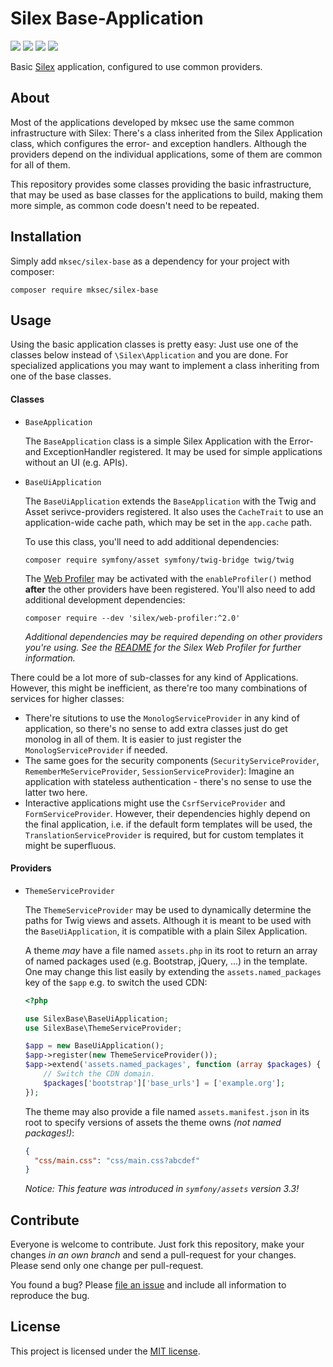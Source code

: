 # Silex Base-Application

[![](https://img.shields.io/travis/mksec/silex-base/master.svg?style=flat-square)](https://travis-ci.org/mksec/silex-base)
[![](https://img.shields.io/codecov/c/github/mksec/silex-base.svg?style=flat-square)](https://codecov.io/github/mksec/silex-base?branch=master)
[![](https://img.shields.io/github/issues-raw/mksec/silex-base.svg?style=flat-square)](https://github.com/mksec/silex-base/issues)
[![](http://img.shields.io/badge/license-MIT-blue.svg?style=flat-square)](LICENSE)

Basic [Silex](http://silex.sensiolabs.org/) application, configured to use
common providers.


## About

Most of the applications developed by mksec use the same common infrastructure
with Silex: There's a class inherited from the Silex Application class, which
configures the error- and exception handlers. Although the providers depend on
the individual applications, some of them are common for all of them.

This repository provides some classes providing the basic infrastructure, that
may be used as base classes for the applications to build, making them more
simple, as common code doesn't need to be repeated.


## Installation

Simply add `mksec/silex-base` as a dependency for your project with composer:
```
composer require mksec/silex-base
```


## Usage

Using the basic application classes is pretty easy: Just use one of the classes
below instead of `\Silex\Application` and you are done. For specialized
applications you may want to implement a class inheriting from one of the base
classes.


#### Classes

* `BaseApplication`

  The `BaseApplication` class is a simple Silex Application with the Error- and
  ExceptionHandler registered. It may be used for simple applications without an
  UI (e.g. APIs).

* `BaseUiApplication`

  The `BaseUiApplication` extends the `BaseApplication` with the Twig and Asset
  serivce-providers registered. It also uses the `CacheTrait` to use an
  application-wide cache path, which may be set in the `app.cache` path.

  To use this class, you'll need to add additional dependencies:
  ```
  composer require symfony/asset symfony/twig-bridge twig/twig
  ```
  The [Web Profiler](https://github.com/silexphp/Silex-WebProfiler) may be
  activated with the `enableProfiler()` method **after** the other providers
  have been registered. You'll also need to add additional development
  dependencies:
  ```
  composer require --dev 'silex/web-profiler:^2.0'
  ```
  *Additional dependencies may be required depending on other providers you're
  using. See the [README](https://github.com/silexphp/Silex-WebProfiler) for the
  Silex Web Profiler for further information.*

There could be a lot more of sub-classes for any kind of Applications. However,
this might be inefficient, as there're too many combinations of services for
higher classes:

* There're situtions to use the `MonologServiceProvider` in any kind of
  application, so there's no sense to add extra classes just do get monolog in
  all of them. It is easier to just register the `MonologServiceProvider` if
  needed.
* The same goes for the security components (`SecurityServiceProvider`,
  `RememberMeServiceProvider`, `SessionServiceProvider`): Imagine an application
  with stateless authentication - there's no sense to use the latter two here.
* Interactive applications might use the `CsrfServiceProvider` and
  `FormServiceProvider`. However, their dependencies highly depend on the final
  application, i.e. if the default form templates will be used, the
  `TranslationServiceProvider` is required, but for custom templates it might be
  superfluous.

#### Providers

* `ThemeServiceProvider`

  The `ThemeServiceProvider` may be used to dynamically determine the paths for
  Twig views and assets. Although it is meant to be used with the
  `BaseUiApplication`, it is compatible with a plain Silex Application.

  A theme *may* have a file named `assets.php` in its root to return an array of
  named packages used (e.g. Bootstrap, jQuery, ...) in the template. One may
  change this list easily by extending the `assets.named_packages` key of the
  `$app` e.g. to switch the used CDN:
  ```php
  <?php

  use SilexBase\BaseUiApplication;
  use SilexBase\ThemeServiceProvider;

  $app = new BaseUiApplication();
  $app->register(new ThemeServiceProvider());
  $app->extend('assets.named_packages', function (array $packages) {
      // Switch the CDN domain.
      $packages['bootstrap']['base_urls'] = ['example.org'];
  });
  ```

  The theme may also provide a file named `assets.manifest.json` in its root to
  specify versions of assets the theme owns *(not named packages!)*:
  ```json
  {
    "css/main.css": "css/main.css?abcdef"
  }
  ```
  *Notice: This feature was introduced in `symfony/assets` version 3.3!*


## Contribute

Everyone is welcome to contribute. Just fork this repository, make your changes
*in an own branch* and send a pull-request for your changes. Please send only
one change per pull-request.

You found a bug? Please
[file an issue](https://github.com/mksec/silex-base/issues/new) and include all
information to reproduce the bug.


## License

This project is licensed under the [MIT license](LICENSE).
